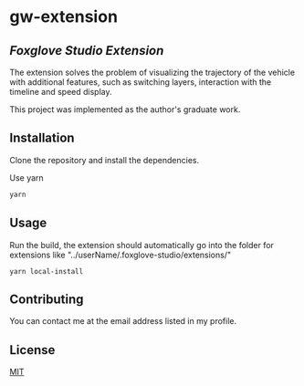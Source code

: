 # gw-extension

## _Foxglove Studio Extension_

The extension solves the problem of visualizing the trajectory of the vehicle with additional features, such as switching layers, interaction with the timeline and speed display.

This project was implemented as the author's graduate work.

## Installation

Clone the repository and install the dependencies.

Use yarn

```bash
yarn
```

## Usage

Run the build, the extension should automatically go into the folder for extensions like "../userName/.foxglove-studio/extensions/"

```bach
yarn local-install
```

## Contributing

You can contact me at the email address listed in my profile.

## License
[MIT](https://choosealicense.com/licenses/mit/)
